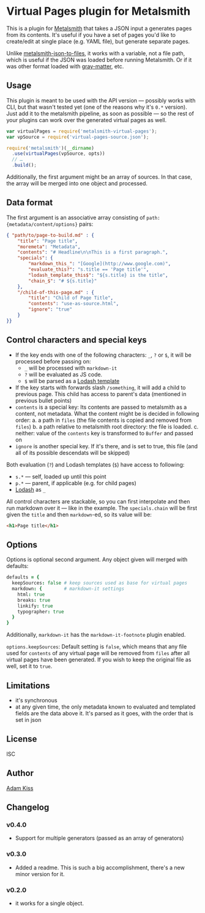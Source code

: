 # Virtual Pages plugin for Metalsmith

This is a plugin for [Metalsmith][] that takes a JSON input a generates pages from its contents. It's useful if you have a set of pages you'd like to create/edit at single place (e.g. YAML file), but generate separate pages.

Unlike [metalsmith-json-to-files][], it works with a variable, not a file path, which is useful if the JSON was loaded before running Metalsmith. Or if it was other format loaded with [gray-matter][], etc.

[metalsmith]: http://metalsmith.io
[metalsmith-json-to-files]: https://www.npmjs.com/package/metalsmith-json-to-files
[gray-matter]: https://www.npmjs.com/package/gray-matter

##  Usage

This plugin is meant to be used with the API version — possibly works with CLI, but that wasn't tested yet (one of the reasons why it's `0.*` version). Just add it to the metalsmith pipeline, as soon as possible — so the rest of your plugins can work over the generated virtual pages as well.

```js
var virtualPages = require('metalsmith-virtual-pages');
var vpSource = require('virtual-pages-source.json');

require('metalsmith')(__dirname)
  .use(virtualPages(vpSource, opts))
  // …
  .build();
```

Additionally, the first argument might be an array of sources. In that case, the array will be merged into one object and processed.

## Data format

The first argument is an associative array consisting of `path: {metadata/content/options}` pairs:

``` json
{ "path/to/page-to-build.md" : {
    "title": "Page title",
    "moremeta": "Metadata",
    "contents": "# Headline\n\nThis is a first paragraph.",
    "specials": {
        "markdown_this_": "[Google](http://www.google.com)",
        "evaluate_this?": "s.title == 'Page title'",
        "lodash_template_this$": "${s.title} is the title",
        "chain_$": "# ${s.title}"
    },
    "/child-of-this-page.md" : {
        "title": "Child of Page Title",
        "contents": "use-as-source.html",
        "ignore": "true"
    }
}}
```

## Control characters and special keys

* If the key ends with one of the following characters: `_`, `?` or `$`, it will be processed before passing on:
  * `_` will be processed with `markdown-it`
  * `?` will be evaluated as JS code.
  * `$` will be parsed as a [Lodash template](https://lodash.com/docs#template)
* If the key starts with forwards slash `/something`, it will add a child to previous page. This child has access to parent's data (mentioned in previous bullet points)
* `contents` is a special key: Its contents are passed to metalsmith as a content, not metadata. What the content might be is decided in following order:
  a. a path in `files` (the file contents is copied and removed from `files`)
  b. a path relative to metalsmith root directory: the file is loaded.
  c. neither: value of the `contents` key is transformed to `Buffer` and passed on
* `ignore` is another special key. If it's there, and is set to true, this file (and all of its possible descendats will be skipped)

Both evaluation (`?`) and Lodash templates (`$`) have access to following:
* `s.*` — self, loaded up until this point
* `p.*` — parent, if applicable (e.g. for child pages)
* [Lodash](https://lodash.com) as `_`

All control characters are stackable, so you can first interpolate and then run markdown over it — like in the example. The `specials.chain` will be first given the `title` and then `markdown`-ed, so its value will be:

``` html
<h1>Page title</h1>
```

## Options

Options is optional second argument. Any object given will merged with defaults:

``` coffeescript
defaults = {
  keepSources: false # keep sources used as base for virtual pages
  markdown: {        # markdown-it settings
    html: true
    breaks: true
    linkify: true
    typographer: true
  }
}
```

Additionally, `markdown-it` has the `markdown-it-footnote` plugin enabled.

`options.keepSources`: Default setting is `false`, which means that any file used for `contents` of any virtual page will be removed from `files` after all virtual pages have been generated. If you wish to keep the original file as well, set it to `true`.

## Limitations

- it's synchronous
- at any given time, the only metadata known to evaluated and templated fields are the data above it. It's parsed as it goes, with the order that is set in json

## License

ISC

## Author
[Adam Kiss](http://adamkiss.com)

## Changelog

### v0.4.0
- Support for multiple generators (passed as an array of generators)

### v0.3.0
- Added a readme. This is such a big accomplishment, there's a new minor version for it.

### v0.2.0
- it works for a single object.